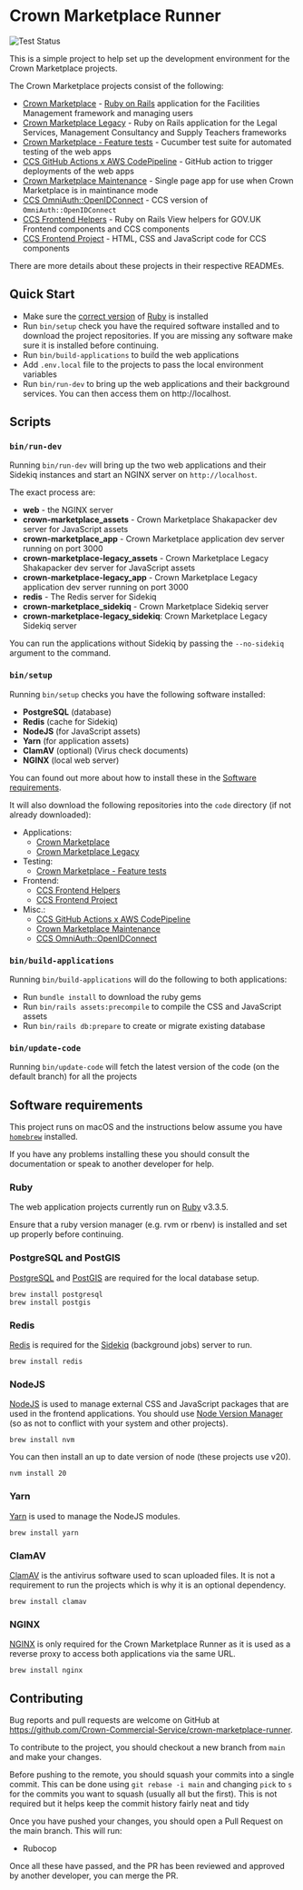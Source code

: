 # Crown Marketplace Runner

![Test Status](https://github.com/Crown-Commercial-Service/crown-marketplace-runner/actions/workflows/code_analysis.yml/badge.svg)

This is a simple project to help set up the development environment for the Crown Marketplace projects.

The Crown Marketplace projects consist of the following:
- [Crown Marketplace][] - [Ruby on Rails] application for the Facilities Management framework and managing users
- [Crown Marketplace Legacy][] - Ruby on Rails application for the Legal Services, Management Consultancy and Supply Teachers frameworks
- [Crown Marketplace - Feature tests][] - Cucumber test suite for automated testing of the web apps
- [CCS GitHub Actions x AWS CodePipeline][] - GitHub action to trigger deployments of the web apps
- [Crown Marketplace Maintenance][] - Single page app for use when Crown Marketplace is in maintinance mode
- [CCS OmniAuth::OpenIDConnect][] - CCS version of `OmniAuth::OpenIDConnect`
- [CCS Frontend Helpers][] - Ruby on Rails View helpers for GOV.UK Frontend components and CCS components
- [CCS Frontend Project][] - HTML, CSS and JavaScript code for CCS components

There are more details about these projects in their respective READMEs.

## Quick Start

- Make sure the [correct version](#ruby) of [Ruby][] is installed
- Run `bin/setup` check you have the required software installed and to download the project repositories.
  If you are missing any software make sure it is installed before continuing.
- Run `bin/build-applications` to build the web applications
- Add `.env.local` file to the projects to pass the local environment variables
- Run `bin/run-dev` to bring up the web applications and their background services.
  You can then access them on http://localhost.

## Scripts

### `bin/run-dev`

Running `bin/run-dev` will bring up the two web applications and their Sidekiq instances and start an NGINX server on `http://localhost`.

The exact process are:
- **web** - the NGINX server
- **crown-marketplace_assets** - Crown Marketplace Shakapacker dev server for JavaScript assets
- **crown-marketplace_app** - Crown Marketplace application dev server running on port 3000
- **crown-marketplace-legacy_assets** - Crown Marketplace Legacy Shakapacker dev server for JavaScript assets
- **crown-marketplace-legacy_app** - Crown Marketplace Legacy application dev server running on port 3000
- **redis** - The Redis server for Sidekiq
- **crown-marketplace_sidekiq** - Crown Marketplace Sidekiq server
- **crown-marketplace-legacy_sidekiq**: Crown Marketplace Legacy Sidekiq server

You can run the applications without Sidekiq by passing the `--no-sidekiq` argument to the command.


### `bin/setup`

Running `bin/setup` checks you have the following software installed:
- **PostgreSQL** (database)
- **Redis** (cache for Sidekiq)
- **NodeJS** (for JavaScript assets)
- **Yarn** (for application assets)
- **ClamAV** (optional) (Virus check documents)
- **NGINX** (local web server)

You can found out more about how to install these in the [Software requirements](#software-requirements).

It will also download the following repositories into the `code` directory (if not already downloaded):
- Applications:
  - [Crown Marketplace][]
  - [Crown Marketplace Legacy][]
- Testing:
  - [Crown Marketplace - Feature tests][]
- Frontend:
  - [CCS Frontend Helpers][]
  - [CCS Frontend Project][]
- Misc.:
  - [CCS GitHub Actions x AWS CodePipeline][]
  - [Crown Marketplace Maintenance][]
  - [CCS OmniAuth::OpenIDConnect][]

### `bin/build-applications`

Running `bin/build-applications` will do the following to both applications:
- Run `bundle install` to download the ruby gems
- Run `bin/rails assets:precompile` to compile the CSS and JavaScript assets
- Run `bin/rails db:prepare` to create or migrate existing database

### `bin/update-code`

Running `bin/update-code` will fetch the latest version of the code (on the default branch) for all the projects

## Software requirements

This project runs on macOS and the instructions below assume you have [`homebrew`][homebrew] installed.

If you have any problems installing these you should consult the documentation or speak to another developer for help.

### Ruby

The web application projects currently run on [Ruby][] v3.3.5.

Ensure that a ruby version manager (e.g. rvm or rbenv) is installed and set up properly before continuing.

### PostgreSQL and PostGIS

[PostgreSQL][] and [PostGIS][] are required for the local database setup.

```shell
brew install postgresql
brew install postgis
```

### Redis

[Redis][] is required for the [Sidekiq][] (background jobs) server to run.

```shell
brew install redis
```

### NodeJS

[NodeJS][] is used to manage external CSS and JavaScript packages that are used in the frontend applications.
You should use [Node Version Manager][] (so as not to conflict with your system and other projects).

```shell
brew install nvm
```

You can then install an up to date version of node (these projects use v20).

```shell
nvm install 20 
```

### Yarn

[Yarn][] is used to manage the NodeJS modules.

```shell
brew install yarn
```

### ClamAV

[ClamAV][] is the antivirus software used to scan uploaded files.
It is not a requirement to run the projects which is why it is an optional dependency.

```shell
brew install clamav
```

### NGINX

[NGINX][] is only required for the Crown Marketplace Runner as it is used as a reverse proxy to access both applications via the same URL.


```shell
brew install nginx
```

## Contributing

Bug reports and pull requests are welcome on GitHub at https://github.com/Crown-Commercial-Service/crown-marketplace-runner.

To contribute to the project, you should checkout a new branch from `main` and make your changes.

Before pushing to the remote, you should squash your commits into a single commit.
This can be done using `git rebase -i main` and changing `pick` to `s` for the commits you want to squash (usually all but the first).
This is not required but it helps keep the commit history fairly neat and tidy

Once you have pushed your changes, you should open a Pull Request on the main branch.
This will run:
- Rubocop

Once all these have passed, and the PR has been reviewed and approved by another developer, you can merge the PR.

[Crown Marketplace]: https://github.com/Crown-Commercial-Service/crown-marketplace
[Crown Marketplace Legacy]: https://github.com/Crown-Commercial-Service/crown-marketplace-legacy
[Crown Marketplace - Feature tests]: https://github.com/Crown-Commercial-Service/crown-marketplace-feature-tests
[CCS GitHub Actions x AWS CodePipeline]: https://github.com/Crown-Commercial-Service/ccs-aws-codepipeline-action
[Crown Marketplace Maintenance]: https://github.com/Crown-Commercial-Service/crown-marketplace-maintenance
[CCS OmniAuth::OpenIDConnect]: https://github.com/Crown-Commercial-Service/ccs_omniauth_openid_connect
[CCS Frontend Helpers]: https://github.com/Crown-Commercial-Service/ccs-frontend_helpers
[CCS Frontend Project]:  https://github.com/Crown-Commercial-Service/ccs-frontend-project
[homebrew]: https://brew.sh/
[PostgreSQL]: https://www.postgresql.org/
[PostGIS]: https://postgis.net/
[Redis]: https://redis.io/
[Sidekiq]: https://sidekiq.org/
[NodeJS]: https://nodejs.org/en
[Node Version Manager]: https://github.com/nvm-sh/nvm
[Yarn]: https://yarnpkg.com/
[NGINX]: https://nginx.org/en/
[ClamAV]: https://www.clamav.net/
[Ruby on Rails]: https://rubyonrails.org/
[Ruby]: https://www.ruby-lang.org/en/
